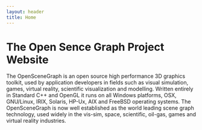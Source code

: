 ```yaml
---
layout: header
title: Home
---
```


# The Open Sence Graph Project Website

The OpenSceneGraph is an open source high performance 3D graphics toolkit, used by application developers in fields such as visual simulation, games, virtual reality, scientific visualization and modelling. Written entirely in Standard C++ and OpenGL it runs on all Windows platforms, OSX, GNU/Linux, IRIX, Solaris, HP-Ux, AIX and FreeBSD operating systems. The OpenSceneGraph is now well established as the world leading scene graph technology, used widely in the vis-sim, space, scientific, oil-gas, games and virtual reality industries.

